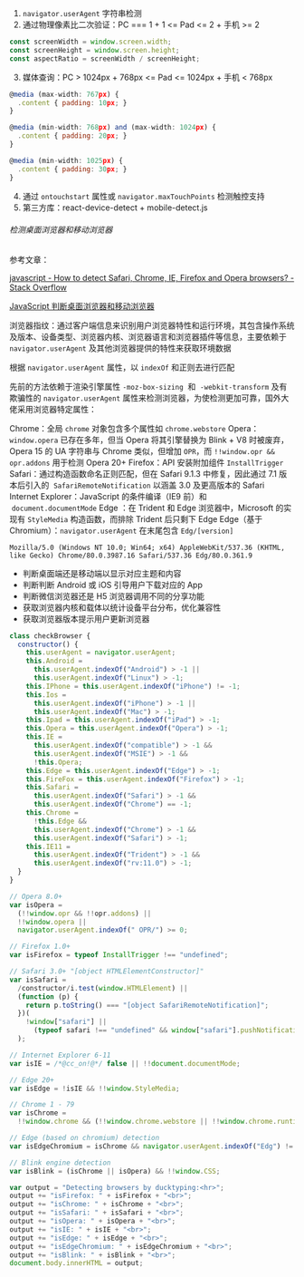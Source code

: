 1. `navigator.userAgent` 字符串检测
2. 通过物理像素比二次验证：PC === 1 + 1 <= Pad <= 2 + 手机 >= 2 

```js
const screenWidth = window.screen.width;
const screenHeight = window.screen.height;
const aspectRatio = screenWidth / screenHeight;
```

3. 媒体查询：PC > 1024px + 768px <= Pad <= 1024px + 手机 < 768px  

```js
@media (max-width: 767px) {
  .content { padding: 10px; }
}

@media (min-width: 768px) and (max-width: 1024px) {
  .content { padding: 20px; }
}

@media (min-width: 1025px) {
  .content { padding: 30px; }
}
```

4. 通过 `ontouchstart` 属性或 `navigator.maxTouchPoints` 检测触控支持
5. 第三方库：react-device-detect + mobile-detect.js

###### 检测桌面浏览器和移动浏览器

参考文章：

[javascript - How to detect Safari, Chrome, IE, Firefox and Opera browsers? - Stack Overflow](https://stackoverflow.com/questions/9847580/how-to-detect-safari-chrome-ie-firefox-and-opera-browsers)

[JavaScript 判断桌面浏览器和移动浏览器](https://juejin.cn/post/6844903493938102279?searchId=20241125094003D167680F14FD190ABE48)

浏览器指纹：通过客户端信息来识别用户浏览器特性和运行环境，其包含操作系统及版本、设备类型、浏览器内核、浏览器语言和浏览器插件等信息，主要依赖于 `navigator.userAgent` 及其他浏览器提供的特性来获取环境数据

根据 `navigator.userAgent` 属性，以 `indexOf` 和正则去进行匹配

先前的方法依赖于渲染引擎属性 `-moz-box-sizing`  和  `-webkit-transform` 及有欺骗性的 `navigator.userAgent` 属性来检测浏览器，为使检测更加可靠，国外大佬采用浏览器特定属性：

Chrome：全局 `chrome` 对象包含多个属性如 `chrome.webstore`
Opera：`window.opera` 已存在多年，但当 Opera 将其引擎替换为 Blink + V8 时被废弃，Opera 15 的 UA 字符串与 Chrome 类似，但增加 `OPR`，而 `!!window.opr && opr.addons` 用于检测 Opera 20+
Firefox：API 安装附加组件 `InstallTrigger`
Safari：通过构造函数命名正则匹配，但在 Safari 9.1.3 中修复，因此通过 7.1 版本后引入的  `SafariRemoteNotification` 以涵盖 3.0 及更高版本的 Safari
Internet Explorer：JavaScript 的条件编译（IE9 前）和  `document.documentMode`
Edge ：在 Trident 和 Edge 浏览器中，Microsoft 的实现有 `StyleMedia` 构造函数，而排除 Trident 后只剩下 Edge
Edge（基于 Chromium）：`navigator.userAgent` 在末尾包含 `Edg/[version]`

```
Mozilla/5.0 (Windows NT 10.0; Win64; x64) AppleWebKit/537.36 (KHTML, like Gecko) Chrome/80.0.3987.16 Safari/537.36 Edg/80.0.361.9
```

- 判断桌面端还是移动端以显示对应主题和内容
- 判断判断 Android 或 iOS 引导用户下载对应的 App
- 判断微信浏览器还是 H5 浏览器调用不同的分享功能
- 获取浏览器内核和载体以统计设备平台分布，优化兼容性
- 获取浏览器版本提示用户更新浏览器

```js
class checkBrowser {
  constructor() {
    this.userAgent = navigator.userAgent;
    this.Android =
      this.userAgent.indexOf("Android") > -1 ||
      this.userAgent.indexOf("Linux") > -1;
    this.IPhone = this.userAgent.indexOf("iPhone") != -1;
    this.Ios =
      this.userAgent.indexOf("iPhone") > -1 ||
      this.userAgent.indexOf("Mac") > -1;
    this.Ipad = this.userAgent.indexOf("iPad") > -1;
    this.Opera = this.userAgent.indexOf("Opera") > -1;
    this.IE =
      this.userAgent.indexOf("compatible") > -1 &&
      this.userAgent.indexOf("MSIE") > -1 &&
      !this.Opera;
    this.Edge = this.userAgent.indexOf("Edge") > -1;
    this.FireFox = this.userAgent.indexOf("Firefox") > -1;
    this.Safari =
      this.userAgent.indexOf("Safari") > -1 &&
      this.userAgent.indexOf("Chrome") == -1;
    this.Chrome =
      !this.Edge &&
      this.userAgent.indexOf("Chrome") > -1 &&
      this.userAgent.indexOf("Safari") > -1;
    this.IE11 =
      this.userAgent.indexOf("Trident") > -1 &&
      this.userAgent.indexOf("rv:11.0") > -1;
  }
}
```

```js
// Opera 8.0+
var isOpera =
  (!!window.opr && !!opr.addons) ||
  !!window.opera ||
  navigator.userAgent.indexOf(" OPR/") >= 0;

// Firefox 1.0+
var isFirefox = typeof InstallTrigger !== "undefined";

// Safari 3.0+ "[object HTMLElementConstructor]"
var isSafari =
  /constructor/i.test(window.HTMLElement) ||
  (function (p) {
    return p.toString() === "[object SafariRemoteNotification]";
  })(
    !window["safari"] ||
      (typeof safari !== "undefined" && window["safari"].pushNotification)
  );

// Internet Explorer 6-11
var isIE = /*@cc_on!@*/ false || !!document.documentMode;

// Edge 20+
var isEdge = !isIE && !!window.StyleMedia;

// Chrome 1 - 79
var isChrome =
  !!window.chrome && (!!window.chrome.webstore || !!window.chrome.runtime);

// Edge (based on chromium) detection
var isEdgeChromium = isChrome && navigator.userAgent.indexOf("Edg") != -1;

// Blink engine detection
var isBlink = (isChrome || isOpera) && !!window.CSS;

var output = "Detecting browsers by ducktyping:<hr>";
output += "isFirefox: " + isFirefox + "<br>";
output += "isChrome: " + isChrome + "<br>";
output += "isSafari: " + isSafari + "<br>";
output += "isOpera: " + isOpera + "<br>";
output += "isIE: " + isIE + "<br>";
output += "isEdge: " + isEdge + "<br>";
output += "isEdgeChromium: " + isEdgeChromium + "<br>";
output += "isBlink: " + isBlink + "<br>";
document.body.innerHTML = output;
```
